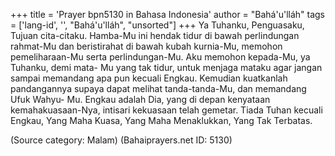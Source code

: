 +++
title = 'Prayer bpn5130 in Bahasa Indonesia'
author = "Bahá'u'lláh"
tags = ['lang-id', '', "Bahá'u'lláh", "unsorted"]
+++
Ya Tuhanku, Penguasaku, Tujuan cita-citaku. Hamba-Mu ini hendak tidur di bawah perlindungan rahmat-Mu dan beristirahat di bawah kubah kurnia-Mu, memohon pemeliharaan-Mu serta perlindungan-Mu.
Aku memohon kepada-Mu, ya Tuhanku, demi mata- Mu yang tak tidur, untuk menjaga mataku agar jangan sampai memandang apa pun kecuali Engkau. Kemudian kuatkanlah pandangannya supaya dapat melihat tanda-tanda-Mu, dan memandang Ufuk Wahyu- Mu. Engkau adalah Dia, yang di depan kenyataan kemahakuasaan-Nya, intisari kekuasaan telah gemetar. Tiada Tuhan kecuali Engkau, Yang Maha Kuasa, Yang Maha Menaklukkan, Yang Tak Terbatas.

(Source category: Malam)
(Bahaiprayers.net ID: 5130)
